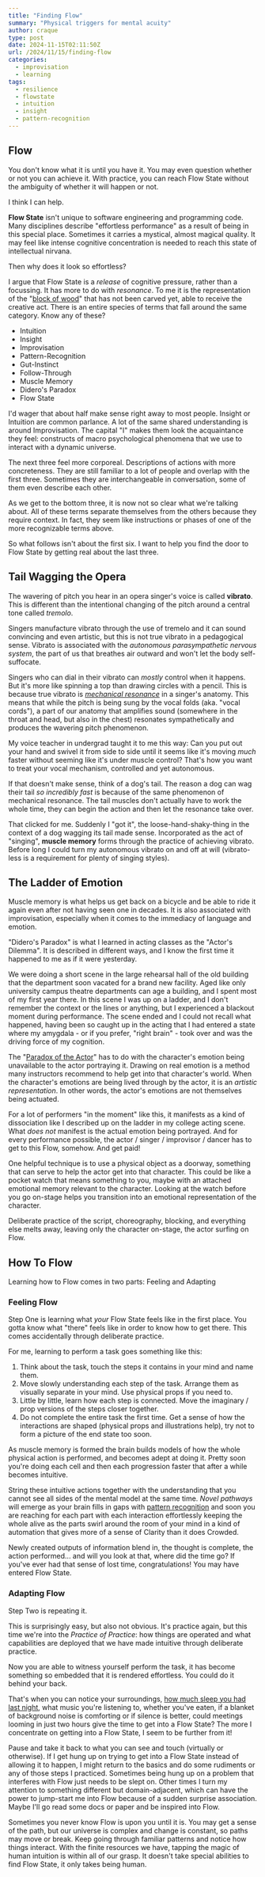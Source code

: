 ```yaml
---
title: "Finding Flow"
summary: "Physical triggers for mental acuity"
author: craque
type: post
date: 2024-11-15T02:11:50Z
url: /2024/11/15/finding-flow
categories:
  - improvisation
  - learning
tags:
  - resilience
  - flowstate
  - intuition
  - insight
  - pattern-recognition
---
```


## Flow

You don't know what it is until you have it. You may even question whether or not you can achieve it. With practice, you can reach Flow State without the ambiguity of whether it will happen or not.

I think I can help.

**Flow State** isn't unique to software engineering and programming code. Many disciplines describe "effortless performance" as a result of being in this special place. Sometimes it carries a mystical, almost magical quality. It may feel like intense cognitive concentration is needed to reach this state of intellectual nirvana.

Then why does it look so effortless?

I argue that Flow State is a _release_ of cognitive pressure, rather than a focussing. It has more to do with _resonance_. To me it is the representation of the "[block of wood](https://en.wikipedia.org/wiki/Pu_(Taoism))" that has not been carved yet, able to receive the creative act. There is an entire species of terms that fall around the same category. Know any of these?

- Intuition
- Insight
- Improvisation
- Pattern-Recognition
- Gut-Instinct
- Follow-Through
- Muscle Memory
- Didero's Paradox
- Flow State

I'd wager that about half make sense right away to most people. Insight or Intuition are common parlance. A lot of the same shared understanding is around Improvisation. The capital "I" makes them look the acquaintance they feel: constructs of macro psychological phenomena that we use to interact with a dynamic universe.

The next three feel more corporeal. Descriptions of actions with more concreteness. They are still familiar to a lot of people and overlap with the first three. Sometimes they are interchangeable in conversation, some of them even describe each other.

As we get to the bottom three, it is now not so clear what we're talking about. All of these terms separate themselves from the others because they require context. In fact, they seem like instructions or phases of one of the more recognizable terms above.

So what follows isn't about the first six. I want to help you find the door to Flow State by getting real about the last three.

## Tail Wagging the Opera

The wavering of pitch you hear in an opera singer's voice is called **vibrato**. This is different than the intentional changing of the pitch around a central tone called _tremolo_.

Singers manufacture vibrato through the use of tremelo and it can sound convincing and even artistic, but this is not true vibrato in a pedagogical sense. Vibrato is associated with the _autonomous parasympathetic nervous system_, the part of us that breathes air outward and won't let the body self-suffocate.

Singers who can dial in their vibrato can _mostly_ control when it happens. But it's more like spinning a top than drawing circles with a pencil. This is because true vibrato is [_mechanical resonance_](https://en.wikipedia.org/wiki/Mechanical_resonance) in a singer's anatomy. This means that while the pitch is being sung by the vocal folds (aka. "vocal cords"), a part of our anatomy that amplifies sound (somewhere in the throat and head, but also in the chest) resonates sympathetically and produces the wavering pitch phenomenon.

My voice teacher in undergrad taught it to me this way: Can you put out your hand and swivel it from side to side until it seems like it's moving _much_ faster without seeming like it's under muscle control? That's how you want to treat your vocal mechanism, controlled and yet autonomous.

If that doesn't make sense, think of a dog's tail. The reason a dog can wag their tail _so incredibly fast_ is because of the same phenomenon of mechanical resonance. The tail muscles don't actually have to work the whole time, they can begin the action and then let the resonance take over.

That clicked for me. Suddenly I "got it", the loose-hand-shaky-thing in the context of a dog wagging its tail made sense. Incorporated as the act of "singing", **muscle memory** forms through the practice of achieving vibrato. Before long I could turn my autonomous vibrato on and off at will (vibrato-less is a requirement for plenty of singing styles).

## The Ladder of Emotion

Muscle memory is what helps us get back on a bicycle and be able to ride it again even after not having seen one in decades. It is also associated with improvisation, especially when it comes to the immediacy of language and emotion.

"Didero's Paradox" is what I learned in acting classes as the "Actor's Dilemma". It is described in different ways, and I know the first time it happened to me as if it were yesterday.

We were doing a short scene in the large rehearsal hall of the old building that the department soon vacated for a brand new facility. Aged like only university campus theatre departments can age a building, and I spent most of my first year there. In this scene I was up on a ladder, and I don't remember the context or the lines or anything, but I experienced a blackout moment during performance. The scene ended and I could not recall what happened, having been so caught up in the acting that I had entered a state where my amygdala - or if you prefer, "right brain" - took over and was the driving force of my cognition.

The "[Paradox of the Actor](https://en.wikipedia.org/wiki/Paradox_of_the_Actor)" has to do with the character's emotion being unavailable to the actor portraying it. Drawing on real emotion is a method many instructors recommend to help get into that character's world. When the character's emotions are being lived through by the actor, it is an _artistic representation_. In other words, the actor's emotions are not themselves being actuated.

For a lot of performers "in the moment" like this, it manifests as a kind of dissociation like I described up on the ladder in my college acting scene. What _does  not_ manifest is the actual emotion being portrayed. And for every performance possible, the actor / singer / improvisor / dancer has to get to this Flow, somehow. And get paid!

One helpful technique is to use a physical object as a doorway, something that can serve to help the actor get into that character. This could be like a pocket watch that means something to you, maybe with an attached emotional memory relevant to the character. Looking at the watch before you go on-stage helps you transition into an emotional representation of the character.

Deliberate practice of the script, choreography, blocking, and everything else melts away, leaving only the character on-stage, the actor surfing on Flow.

## How To Flow

Learning how to Flow comes in two parts: Feeling and Adapting

### Feeling Flow

Step One is learning what _your_ Flow State feels like in the first place. You gotta know what "there" feels like in order to know how to get there. This comes accidentally through deliberate practice.

For me, learning to perform a task goes something like this:

1. Think about the task, touch the steps it contains in your mind and name them.
2. Move slowly understanding each step of the task. Arrange them as visually separate in your mind. Use physical props if you need to.
3. Little by little, learn how each step is connected. Move the imaginary / prop versions of the steps closer together.
4. Do not complete the entire task the first time. Get a sense of how the interactions are shaped (physical props and illustrations help), try not to form a picture of the end state too soon.

As muscle memory is formed the brain builds models of how the whole physical action is performed, and becomes adept at doing it. Pretty soon you're doing each cell and then each progression faster that after a while becomes intuitive.

String these intuitive actions together with the understanding that you cannot see all sides of the mental model at the same time. _Novel pathways_ will emerge as your brain fills in gaps with [pattern recognition](https://en.wikipedia.org/wiki/Pattern_recognition_(psychology)) and soon you are reaching for each part with each interaction effortlessly keeping the whole alive as the parts swirl around the room of your mind in a kind of automation that gives more of a sense of Clarity than it does Crowded.

Newly created outputs of information blend in, the thought is complete, the action performed... and will you look at that, where did the time go? If you've ever had that sense of lost time, congratulations! You may have entered Flow State.

### Adapting Flow

Step Two is repeating it.

This is surprisingly easy, but also not obvious. It's practice again, but this time we're into the _Practice of Practice_: how things are operated and what capabilities are deployed that we have made intuitive through deliberate practice.

Now you are able to witness yourself perform the task, it has become something so embedded that it is rendered effortless. You could do it behind your back.

That's when you can notice your surroundings, [how much sleep you had last night](https://www.nature.com/articles/s41562-024-01827-6), what music you're listening to, whether you've eaten, if a blanket of background noise is comforting or if silence is better, could meetings looming in just two hours give the time to get into a Flow State? The more I concentrate on getting into a Flow State, I seem to be further from it!

Pause and take it back to what you can see and touch (virtually or otherwise). If I get hung up on trying to get into a Flow State instead of allowing it to happen, I might return to the basics and do some rudiments or any of those steps I practiced. Sometimes being hung up on a problem that interferes with Flow just needs to be slept on. Other times I turn my attention to something different but domain-adjacent, which can have the power to jump-start me into Flow because of a sudden surprise association. Maybe I'll go read some docs or paper and be inspired into Flow.

Sometimes you never know Flow is upon you until it is. You may get a sense of the path, but our universe is complex and change is constant, so paths may move or break. Keep going through familiar patterns and notice how things interact. With the finite resources we have, tapping the magic of human intuition is within all of our grasp. It doesn't take special abilities to find Flow State, it only takes being human.
